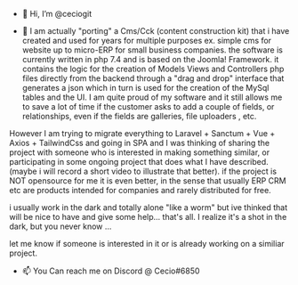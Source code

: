- 👋 Hi, I’m @ceciogit

- 💞️ 
I am actually "porting" a Cms/Cck (content construction kit) that i have created and used for years for multiple purposes ex. simple cms for website up to micro-ERP for small business companies.
the software is currently written in php 7.4 and is based on the Joomla! Framework.
it contains the logic for the creation of Models Views and Controllers php files directly from the backend through a "drag and drop" interface that generates a json which in turn is used for the creation of the MySql tables and the UI.
I am quite proud of my software and it still allows me to save a lot of time if the customer asks to add a couple of fields, or relationships, even if the fields are galleries, file uploaders , etc.

However I am trying to migrate everything to Laravel + Sanctum + Vue + Axios + TailwindCss and going in SPA
and I was thinking of sharing the project with someone who is interested in making something similar, or participating in some ongoing project that does what I have described. (maybe i will record a short video to illustrate that better).
if the project is NOT opensource for me it is even better, in the sense that usually ERP CRM etc are products intended for companies and rarely distributed for free.

i usually work in the dark and totally alone "like a worm"  but ive thinked that will be nice to have and give some help... that's all.
I realize it's a shot in the dark, but you never know ...

let me know if someone is interested in it or is already working on a similiar project.
- 📫 You Can reach me on Discord @  Cecio#6850 

<!---
ceciogit/ceciogit is a ✨ special ✨ repository because its `README.md` (this file) appears on your GitHub profile.
You can click the Preview link to take a look at your changes.
--->
